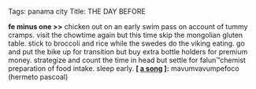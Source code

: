 Tags: panama city
Title: THE DAY BEFORE
  
**fe minus one >>** chicken out on an early swim pass on account of tummy cramps. visit the chowtime again but this time skip the mongolian gluten table. stick to broccoli and rice while the swedes do the viking eating. go and put the bike up for transition but buy extra bottle holders for premium money. strategize and count the time in head but settle for falun™chemist preparation of food intake. sleep early.
**[ [a song](https://open.spotify.com/track/6AqowQALvbj6WOsI7IIeNm) ]:** mavumvavumpefoco (hermeto pascoal)
